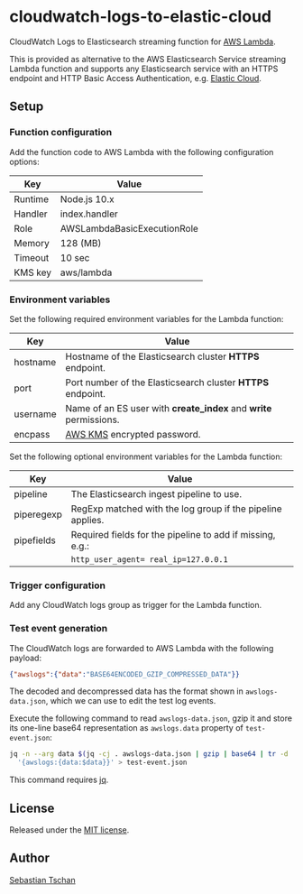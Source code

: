 # cloudwatch-logs-to-elastic-cloud
CloudWatch Logs to Elasticsearch streaming function for
[AWS Lambda](https://aws.amazon.com/lambda/).

This is provided as alternative to the AWS Elasticsearch Service streaming
Lambda function and supports any Elasticsearch service with an
HTTPS endpoint and HTTP Basic Access Authentication, e.g.
[Elastic Cloud](https://cloud.elastic.co).

## Setup

### Function configuration
Add the function code to AWS Lambda with the following configuration options:  

Key     | Value
--------|--------------
Runtime | Node.js 10.x
Handler | index.handler
Role    | AWSLambdaBasicExecutionRole
Memory  | 128 (MB)
Timeout | 10 sec
KMS key | aws/lambda

### Environment variables
Set the following required environment variables for the Lambda function:

Key      | Value
---------|--------------
hostname | Hostname of the Elasticsearch cluster **HTTPS** endpoint.
port     | Port number of the Elasticsearch cluster **HTTPS** endpoint.
username | Name of an ES user with **create_index** and **write** permissions.
encpass  | [AWS KMS](https://aws.amazon.com/kms/) encrypted password.

Set the following optional environment variables for the Lambda function:

Key        | Value
-----------|--------------
pipeline   | The Elasticsearch ingest pipeline to use.
piperegexp | RegExp matched with the log group if the pipeline applies.
pipefields | Required fields for the pipeline to add if missing, e.g.:
           | `http_user_agent= real_ip=127.0.0.1`

### Trigger configuration
Add any CloudWatch logs group as trigger for the Lambda function.

### Test event generation
The CloudWatch logs are forwarded to AWS Lambda with the following payload:

```json
{"awslogs":{"data":"BASE64ENCODED_GZIP_COMPRESSED_DATA"}}
```

The decoded and decompressed data has the format shown in `awslogs-data.json`,
which we can use to edit the test log events.

Execute the following command to read `awslogs-data.json`, gzip it and store its
one-line base64 representation as `awslogs.data` property of `test-event.json`:

```sh
jq -n --arg data $(jq -cj . awslogs-data.json | gzip | base64 | tr -d '\n') \
  '{awslogs:{data:$data}}' > test-event.json
```

This command requires [jq](https://stedolan.github.io/jq/).

## License
Released under the [MIT license](https://opensource.org/licenses/MIT).

## Author
[Sebastian Tschan](https://blueimp.net/)
